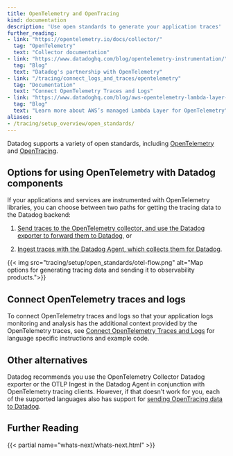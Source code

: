 ```yaml
---
title: OpenTelemetry and OpenTracing
kind: documentation
description: 'Use open standards to generate your application traces'
further_reading:
- link: "https://opentelemetry.io/docs/collector/"
  tag: "OpenTelemetry"
  text: "Collector documentation"
- link: "https://www.datadoghq.com/blog/opentelemetry-instrumentation/"
  tag: "Blog"
  text: "Datadog's partnership with OpenTelemetry"
- link: "/tracing/connect_logs_and_traces/opentelemetry"
  tag: "Documentation"
  text: "Connect OpenTelemetry Traces and Logs"
- link: "https://www.datadoghq.com/blog/aws-opentelemetry-lambda-layer-datadog/"
  tag: "Blog"
  text: "Learn more about AWS’s managed Lambda Layer for OpenTelemetry"
aliases:
- /tracing/setup_overview/open_standards/
---
```


Datadog supports a variety of open standards, including [OpenTelemetry][1] and [OpenTracing][2].

## Options for using OpenTelemetry with Datadog components

If your applications and services are instrumented with OpenTelemetry libraries, you can choose between two paths for getting the tracing data to the Datadog backend:

1. [Send traces to the OpenTelemetry collector, and use the Datadog exporter to forward them to Datadog][3], or

2. [Ingest traces with the Datadog Agent, which collects them for Datadog][4].

{{< img src="tracing/setup/open_standards/otel-flow.png" alt="Map options for generating tracing data and sending it to observability products.">}}

## Connect OpenTelemetry traces and logs

To connect OpenTelemetry traces and logs so that your application logs monitoring and analysis has the additional context provided by the OpenTelemetry traces, see [Connect OpenTelemetry Traces and Logs][5] for language specific instructions and example code.

## Other alternatives

Datadog recommends you use the OpenTelemetry Collector Datadog exporter or the OTLP Ingest in the Datadog Agent in conjunction with OpenTelemetry tracing clients. However, if that doesn't work for you, each of the supported languages also has support for [sending OpenTracing data to Datadog][6].

## Further Reading

{{< partial name="whats-next/whats-next.html" >}}

[1]: https://opentelemetry.io/docs/
[2]: https://opentracing.io/docs/
[3]: /tracing/trace_collection/open_standards/otel_collector_datadog_exporter/
[4]: /tracing/trace_collection/open_standards/otlp_ingest_in_the_agent/
[5]: /tracing/other_telemetry/connect_logs_and_traces/opentelemetry
[6]: /tracing/trace_collection/open_standards/java
